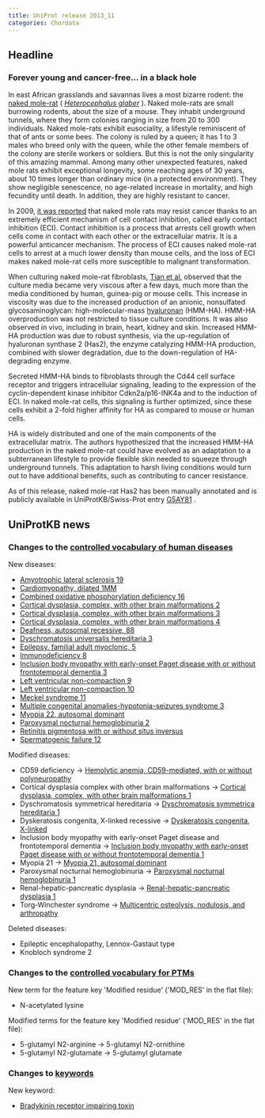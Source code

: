 ```yaml
---
title: UniProt release 2013_11
categories: Chordata
---
```


## Headline

### Forever young and cancer-free... in a black hole

In east African grasslands and savannas lives a most bizarre rodent: the [naked mole-rat](http://en.wikipedia.org/wiki/Naked%5Fmole%5Frat) ( [*Heterocephalus glaber*](http://www.uniprot.org/taxonomy/10181) ). Naked mole-rats are small burrowing rodents, about the size of a mouse. They inhabit underground tunnels, where they form colonies ranging in size from 20 to 300 individuals. Naked mole-rats exhibit eusociality, a lifestyle reminiscent of that of ants or some bees. The colony is ruled by a queen; it has 1 to 3 males who breed only with the queen, while the other female members of the colony are sterile workers or soldiers. But this is not the only singularity of this amazing mammal. Among many other unexpected features, naked mole rats exhibit exceptional longevity, some reaching ages of 30 years, about 10 times longer than ordinary mice (in a protected environment). They show negligible senescence, no age-related increase in mortality, and high fecundity until death. In addition, they are highly resistant to cancer.

In 2009, [it was reported](http://www.ncbi.nlm.nih.gov/pubmed/19858485) that naked mole rats may resist cancer thanks to an extremely efficient mechanism of cell contact inhibition, called early contact inhibition (ECI). Contact inhibition is a process that arrests cell growth when cells come in contact with each other or the extracellular matrix. It is a powerful anticancer mechanism. The process of ECI causes naked mole-rat cells to arrest at a much lower density than mouse cells, and the loss of ECI makes naked mole-rat cells more susceptible to malignant transformation.

When culturing naked mole-rat fibroblasts, [Tian et al.](http://www.ncbi.nlm.nih.gov/pubmed/23783513) observed that the culture media became very viscous after a few days, much more than the media conditioned by human, guinea-pig or mouse cells. This increase in viscosity was due to the increased production of an anionic, nonsulfated glycosaminoglycan: high-molecular-mass [hyaluronan](http://www.ncbi.nlm.nih.gov/pubmed/1563592) (HMM-HA). HMM-HA overproduction was not restricted to tissue culture conditions. It was also observed in vivo, including in brain, heart, kidney and skin. Increased HMM-HA production was due to robust synthesis, via the up-regulation of hyaluronan synthase 2 (Has2), the enzyme catalyzing HMM-HA production, combined with slower degradation, due to the down-regulation of HA-degrading enzyme.

Secreted HMM-HA binds to fibroblasts through the Cd44 cell surface receptor and triggers intracellular signaling, leading to the expression of the cyclin-dependent kinase inhibitor Cdkn2a/p16-INK4a and to the induction of ECI. In naked mole-rat cells, this signaling is further optimized, since these cells exhibit a 2-fold higher affinity for HA as compared to mouse or human cells.

HA is widely distributed and one of the main components of the extracellular matrix. The authors hypothesized that the increased HMM-HA production in the naked mole-rat could have evolved as an adaptation to a subterranean lifestyle to provide flexible skin needed to squeeze through underground tunnels. This adaptation to harsh living conditions would turn out to have additional benefits, such as contributing to cancer resistance.

As of this release, naked mole-rat Has2 has been manually annotated and is publicly available in UniProtKB/Swiss-Prot entry [G5AY81](http://www.uniprot.org/uniprot/G5AY81) .

## UniProtKB news

### Changes to the [controlled vocabulary of human diseases](http://www.uniprot.org/docs/humdisease)

New diseases:

-   [Amyotrophic lateral sclerosis 19](http://www.uniprot.org/diseases/DI-03881)
-   [Cardiomyopathy, dilated 1MM](http://www.uniprot.org/diseases/DI-03872)
-   [Combined oxidative phosphorylation deficiency 16](http://www.uniprot.org/diseases/DI-03874)
-   [Cortical dysplasia, complex, with other brain malformations 2](http://www.uniprot.org/diseases/DI-03883)
-   [Cortical dysplasia, complex, with other brain malformations 3](http://www.uniprot.org/diseases/DI-03884)
-   [Cortical dysplasia, complex, with other brain malformations 4](http://www.uniprot.org/diseases/DI-03885)
-   [Deafness, autosomal recessive, 88](http://www.uniprot.org/diseases/DI-03888)
-   [Dyschromatosis universalis hereditaria 3](http://www.uniprot.org/diseases/DI-03880)
-   [Epilepsy, familial adult myoclonic, 5](http://www.uniprot.org/diseases/DI-03870)
-   [Immunodeficiency 8](http://www.uniprot.org/diseases/DI-03875)
-   [Inclusion body myopathy with early-onset Paget disease with or without frontotemporal dementia 3](http://www.uniprot.org/diseases/DI-03882)
-   [Left ventricular non-compaction 9](http://www.uniprot.org/diseases/DI-03886)
-   [Left ventricular non-compaction 10](http://www.uniprot.org/diseases/DI-03871)
-   [Meckel syndrome 11](http://www.uniprot.org/diseases/DI-03873)
-   [Multiple congenital anomalies-hypotonia-seizures syndrome 3](http://www.uniprot.org/diseases/DI-03879)
-   [Myopia 22, autosomal dominant](http://www.uniprot.org/diseases/DI-03878)
-   [Paroxysmal nocturnal hemoglobinuria 2](http://www.uniprot.org/diseases/DI-03876)
-   [Retinitis pigmentosa with or without situs inversus](http://www.uniprot.org/diseases/DI-03887)
-   [Spermatogenic failure 12](http://www.uniprot.org/diseases/DI-03877)

Modified diseases:

-   CD59 deficiency -&gt; [Hemolytic anemia, CD59-mediated, with or without polyneuropathy](http://www.uniprot.org/diseases/DI-01329)
-   Cortical dysplasia complex with other brain malformations -&gt; [Cortical dysplasia, complex, with other brain malformations 1](http://www.uniprot.org/diseases/DI-03150)
-   Dyschromatosis symmetrical hereditaria -&gt; [Dyschromatosis symmetrica hereditaria 1](http://www.uniprot.org/diseases/DI-01510)
-   Dyskeratosis congenita, X-linked recessive -&gt; [Dyskeratosis congenita, X-linked](http://www.uniprot.org/diseases/DI-00409)
-   Inclusion body myopathy with early-onset Paget disease and frontotemporal dementia -&gt; [Inclusion body myopathy with early-onset Paget disease with or without frontotemporal dementia 1](http://www.uniprot.org/diseases/DI-01817)
-   Myopia 21 -&gt; [Myopia 21, autosomal dominant](http://www.uniprot.org/diseases/DI-03177)
-   Paroxysmal nocturnal hemoglobinuria -&gt; [Paroxysmal nocturnal hemoglobinuria 1](http://www.uniprot.org/diseases/DI-02141)
-   Renal-hepatic-pancreatic dysplasia -&gt; [Renal-hepatic-pancreatic dysplasia 1](http://www.uniprot.org/diseases/DI-02259)
-   Torg-Winchester syndrome -&gt; [Multicentric osteolysis, nodulosis, and arthropathy](http://www.uniprot.org/diseases/DI-02374)

Deleted diseases:

-   Epileptic encephalopathy, Lennox-Gastaut type
-   Knobloch syndrome 2

### Changes to the [controlled vocabulary for PTMs](http://www.uniprot.org/docs/ptmlist)

New term for the feature key 'Modified residue' ('MOD\_RES' in the flat file):

-   N-acetylated lysine

Modified terms for the feature key 'Modified residue' ('MOD\_RES' in the flat file):

-   5-glutamyl N2-arginine -&gt; 5-glutamyl N2-ornithine
-   5-glutamyl N2-glutamate -&gt; 5-glutamyl glutamate

### Changes to [keywords](http://www.uniprot.org/docs/keywlist)

New keyword:

-   [Bradykinin receptor impairing toxin](http://www.uniprot.org/keywords/KW-1222)
